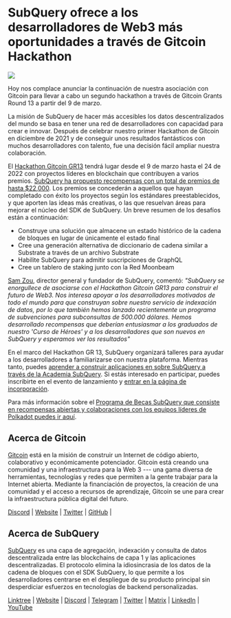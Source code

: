 # SubQuery ofrece a los desarrolladores de Web3 más oportunidades a través de Gitcoin Hackathon

![](https://miro.medium.com/max/1400/0*LdQoekBCsctSL0Po)

Hoy nos complace anunciar la continuación de nuestra asociación con Gitcoin para llevar a cabo un segundo hackathon a través de Gitcoin Grants Round 13 a partir del 9 de marzo.

La misión de SubQuery de hacer más accesibles los datos descentralizados del mundo se basa en tener una red de desarrolladores con capacidad para crear e innovar. Después de celebrar nuestro primer Hackathon de Gitcoin en diciembre de 2021 y de conseguir unos resultados fantásticos con muchos desarrolladores con talento, fue una decisión fácil ampliar nuestra colaboración.

El [Hackathon Gitcoin GR13](https://gitcoin.co/hackathon/gr13/onboard) tendrá lugar desde el 9 de marzo hasta el 24 de 2022 con proyectos líderes en blockchain que contribuyen a varios premios. [SubQuery ha propuesto recompensas con un total de premios de hasta $22,000](https://gitcoin.co/hackathon/gr13/?org=subquery). Los premios se concederán a aquellos que hayan completado con éxito los proyectos según los estándares preestablecidos, y que aporten las ideas más creativas, o las que resuelvan áreas para mejorar el núcleo del SDK de SubQuery. Un breve resumen de los desafíos están a continuación:

- Construye una solución que almacene un estado histórico de la cadena de bloques en lugar de únicamente el estado final
- Cree una generación alternativa de diccionario de cadena similar a Substrate a través de un archivo Substrate
- Habilite SubQuery para admitir suscripciones de GraphQL
- Cree un tablero de staking junto con la Red Moonbeam

[Sam Zou](https://twitter.com/zoujialiu), director general y fundador de SubQuery, comentó: _"SubQuery se enorgullece de asociarse con el Hackathon Gitcoin GR13 para construir el futuro de Web3. Nos interesa apoyar a los desarrolladores motivados de todo el mundo para que construyan sobre nuestro servicio de indexación de datos, por lo que también hemos lanzado recientemente un programa de subvenciones para subconsultas de 500.000 dólares. Hemos desarrollado recompensas que deberían entusiasmar a los graduados de nuestro 'Curso de Héroes' y a los desarrolladores que son nuevos en SubQuery y esperamos ver los resultados"_

En el marco del Hackathon GR 13, SubQuery organizará talleres para ayudar a los desarrolladores a familiarizarse con nuestra plataforma. Mientras tanto, puedes [aprender a construir aplicaciones en sobre SubQuery a través de la Academia SubQuery](https://subquery.coassemble.com/unlock/dOKZW6O#/). Si estás interesado en participar, puedes inscribirte en el evento de lanzamiento y [entrar en la página de incorporación](https://gitcoin.co/hackathon/gr13/onboard).

Para más información sobre el [Programa de Becas SubQuery que consiste en recompensas abiertas y colaboraciones con los equipos líderes de Polkadot puedes ir aquí](https://subquery.network/grants).

## Acerca de Gitcoin

[Gitcoin](http://www.gitcoin.co) está en la misión de construir un Internet de código abierto, colaborativo y económicamente potenciador. Gitcoin está creando una comunidad y una infraestructura para la Web 3 --- una gama diversa de herramientas, tecnologías y redes que permiten a la gente trabajar para la Internet abierta. Mediante la financiación de proyectos, la creación de una comunidad y el acceso a recursos de aprendizaje, Gitcoin se une para crear la infraestructura pública digital del futuro.

[Discord](https://discord.gg/6PZUM3cFpz) | [Website](http://www.gitcoin.co) | [Twitter](https://twitter.com/gitcoin) | [GitHub](https://github.com/gitcoinco/) |

## Acerca de SubQuery

[SubQuery](https://subquery.network) es una capa de agregación, indexación y consulta de datos descentralizada entre las blockchains de capa 1 y las aplicaciones descentralizadas. El protocolo elimina la idiosincrasia de los datos de la cadena de bloques con el SDK SubQuery, lo que permite a los desarrolladores centrarse en el despliegue de su producto principal sin desperdiciar esfuerzos en tecnologías de backend personalizadas.

​​[Linktree](https://linktr.ee/subquerynetwork) | [Website](https://subquery.network/) | [Discord](https://discord.com/invite/78zg8aBSMG) | [Telegram](https://t.me/subquerynetwork) | [Twitter](https://twitter.com/subquerynetwork) | [Matrix](https://matrix.to/#/#subquery:matrix.org) | [LinkedIn](https://www.linkedin.com/company/subquery) | [YouTube](https://www.youtube.com/channel/UCi1a6NUUjegcLHDFLr7CqLw)
